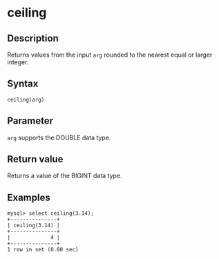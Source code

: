 # ceiling

## Description

Returns values from the input `arg` rounded to the nearest equal or larger integer.

## Syntax

```Shell
ceiling(arg)
```

## Parameter

`arg` supports the DOUBLE data type.

## Return value

Returns a value of the BIGINT data type.

## Examples

```Plain
mysql> select ceiling(3.14);
+---------------+
| ceiling(3.14) |
+---------------+
|             4 |
+---------------+
1 row in set (0.00 sec)
```
